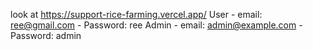 look at https://support-rice-farming.vercel.app/
User  - email: ree@gmail.com
      - Password: ree
Admin - email: admin@example.com
      - Password: admin

